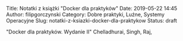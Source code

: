 Title: Notatki z książki "Docker dla praktyków"
Date: 2019-05-22 14:45
Author: filipgorczynski
Category: Dobre praktyki, Luźne, Systemy Operacyjne
Slug: notatki-z-ksiazki-docker-dla-praktykow
Status: draft

"Docker dla praktyków. Wydanie II" Chelladhurai, Singh, Raj,

 
